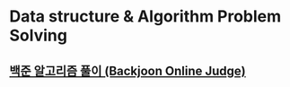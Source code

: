 # Data structure & Algorithm Problem Solving

## [백준 알고리즘 풀이 (Backjoon Online Judge)](https://github.com/jiwoo-kimm/boj-java)

